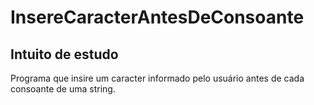 # InsereCaracterAntesDeConsoante
## Intuito de estudo

Programa que insire um caracter informado pelo usuário antes de cada consoante de uma string.
